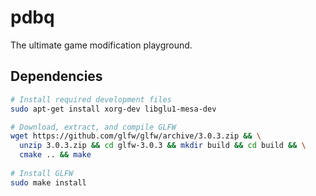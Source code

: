# pdbq

The ultimate game modification playground.

## Dependencies

```sh
# Install required development files
sudo apt-get install xorg-dev libglu1-mesa-dev

# Download, extract, and compile GLFW
wget https://github.com/glfw/glfw/archive/3.0.3.zip && \
  unzip 3.0.3.zip && cd glfw-3.0.3 && mkdir build && cd build && \
  cmake .. && make
  
# Install GLFW
sudo make install
```

